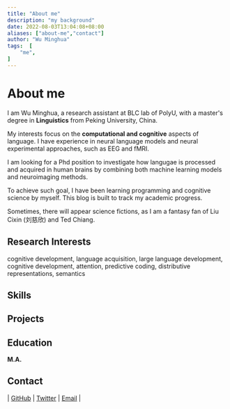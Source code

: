 ```yaml
---
title: "About me"
description: "my background"
date: 2022-08-03T13:04:08+08:00
aliases: ["about-me","contact"]
author: "Wu Minghua"
tags:  [
    "me",
]
---
```


# About me 
I am Wu Minghua, a research assistant at BLC lab of PolyU, with a master's degree in **Linguistics** from Peking University, China.

My interests focus on the **computational and cognitive** aspects of language. I have experience in neural language models and neural experimental approaches, such as EEG and fMRI. 

I am looking for a Phd position to investigate how langugae is processed and acquired in human brains by combining both machine learning models and neuroimaging methods.

To achieve such goal, I have been learning programming and cognitive science by myself. This blog is built to track my academic progress. 

Sometimes, there will appear science fictions, as I am a fantasy fan of Liu Cixin (刘慈欣) and Ted Chiang.

## Research Interests
cognitive development, language acquisition, large language development, cognitive development, attention, predictive coding, distributive representations, semantics

## Skills

## Projects


## Education

**M.A.**

## Contact

| [GitHub](htttps://github.com/timqian) | [Twitter](https://twitter.com/tim_qian) | [Email](mailto:timqian@t9t.io) | 